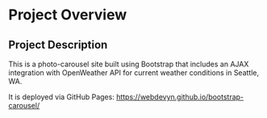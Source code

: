 # Project Overview

## Project Description

This is a photo-carousel site built using Bootstrap that includes an AJAX integration with OpenWeather API for current weather conditions in Seattle, WA.

It is deployed via GitHub Pages:
https://webdevyn.github.io/bootstrap-carousel/